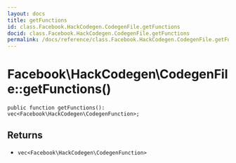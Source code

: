 ```yaml
---
layout: docs
title: getFunctions
id: class.Facebook.HackCodegen.CodegenFile.getFunctions
docid: class.Facebook.HackCodegen.CodegenFile.getFunctions
permalink: /docs/reference/class.Facebook.HackCodegen.CodegenFile.getFunctions.md
---
```

# Facebook\\HackCodegen\\CodegenFile::getFunctions()




``` Hack
public function getFunctions(): vec<Facebook\HackCodegen\CodegenFunction>;
```




## Returns




- ` vec<Facebook\HackCodegen\CodegenFunction> `